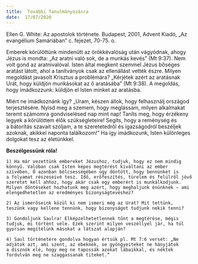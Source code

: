 ```yaml
---
title:  További Tanulmányozásra
date:  17/07/2020
---
```


Ellen G. White: Az apostolok története. Budapest, 2001, Advent Kiadó, „Az evangélium Samáriában” c. fejezet, 70-75. o.

Emberek körülöttünk mindenütt az örökkévalóság után vágyódnak, ahogy Jézus is mondta: „Az aratni való sok, de a munkás kevés” (Mt 9:37). Nem volt gond az aratnivalóval. Isten által megkent szemmel Jézus bőséges aratást látott, ahol a tanítványok csak az ellenállást vették észre. Milyen megoldást javasolt Krisztus a problémára? „Kérjétek azért az aratásnak Urát, hogy küldjön munkásokat az ő aratásába” (Mt 9:38). A megoldás, hogy imádkozzunk: küldjön el Isten minket az aratásba.

Miért ne imádkoznánk így? „Uram, készen állok, hogy felhasználj országod terjesztésére. Nyisd meg a szemem, hogy meglássam, milyen alkalmakat teremt számomra gondviselésed nap mint nap! Taníts meg, hogy érzékeny legyek a körülöttem élők szükségleteire! Segíts, hogy a reménység és a bátorítás szavait szóljam, a te szeretetedről és igazságodról beszéljek azoknak, akikkel naponta találkozom!” Ha így imádkozunk, Isten különleges dolgokat tesz az életünkkel.

**Beszélgessünk róla!**

`1) Ha már vezettünk embereket Jézushoz, tudjuk, hogy ez nem mindig könnyű. Valóban csak Isten képes megtérést kiváltani az ember szívében, Ő azonban bölcsességében úgy döntött, hogy bennünket is a folyamat részeseivé tesz. Idő, erőfeszítés, türelem és felülről jövő szeretet kell ahhoz, hogy akár csak egy emberért is munkálkodjunk. Milyen döntéseket hozhatunk meg azért, hogy meghaljunk énünknek – ami elengedhetetlen az eredményes bizonyságtevéshez?`

`2) Az ismerőseink közül ki nem ismeri még az Urat? Mit tettünk, teszünk vagy kellene tennünk, hogy bizonyságot tudjunk nekik tenni?`

`3) Gondoljunk Saulra! Elképzelhetetlennek tűnt a megtérése, mégis tudjuk, mi történt vele. Ezek szerint milyen veszéllyel jár, ha túl gyorsan megítélünk másokat a látszat alapján?`

`4) Saul történetére gondolva hogyan értsük pl. Mt 7:6 versét: „Ne adjátok azt, ami szent, az ebeknek, se gyöngyeiteket ne hányjátok a disznók elé, hogy meg ne tapossák azokat lábaikkal, és néktek fordulván meg ne szaggassanak titeket.”`